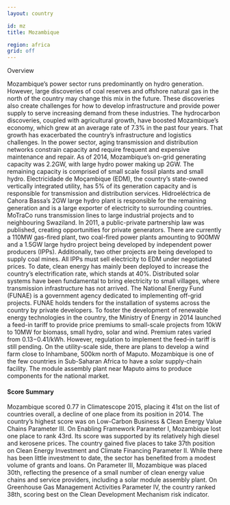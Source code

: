 ```yaml
---
layout: country

id: mz
title: Mozambique

region: africa
grid: off
---
```

Overview

Mozambique’s power sector runs predominantly on hydro generation. However, large discoveries of coal reserves and offshore natural gas in the north of the country may change this mix in the future. These discoveries also create challenges for how to develop infrastructure and provide power supply to serve increasing demand from these industries. 
The hydrocarbon discoveries, coupled with agricultural growth, have boosted Mozambique’s economy, which grew at an average rate of 7.3% in the past four years. That growth has exacerbated the country’s infrastructure and logistics challenges. In the power sector, aging transmission and distribution networks constrain capacity and require frequent and expensive maintenance and repair.
As of 2014, Mozambique’s on-grid generating capacity was 2.2GW, with large hydro power making up 2GW. The remaining capacity is comprised of small scale fossil plants and small hydro. Electricidade de Moçambique (EDM), the country’s state-owned vertically integrated utility, has 5% of its generation capacity and is responsible for transmission and distribution services. Hidroeléctrica de Cahora Bassa’s 2GW large hydro plant is responsible for the remaining generation and is a large exporter of electricity to surrounding countries. MoTraCo runs transmission lines to large industrial projects and to neighbouring Swaziland.
In 2011, a public-private partnership law was published, creating opportunities for private generators. There are currently a 110MW gas-fired plant, two coal-fired power plants amounting to 900MW and a 1.5GW large hydro project being developed by independent power producers (IPPs). Additionally, two other projects are being developed to supply coal mines. All IPPs must sell electricity to EDM under negotiated prices.
To date, clean energy has mainly been deployed to increase the country’s electrification rate, which stands at 40%. Distributed solar systems have been fundamental to bring electricity to small villages, where transmission infrastructure has not arrived. The National Energy Fund (FUNAE) is a government agency dedicated to implementing off-grid projects. FUNAE holds tenders for the installation of systems across the country by private developers. 
To foster the development of renewable energy technologies in the country, the Ministry of Energy in 2014 launched a feed-in tariff to provide price premiums to small-scale projects from 10kW to 10MW for biomass, small hydro, solar and wind. Premium rates varied from $0.13-$0.41/kWh. However, regulation to implement the feed-in tariff is still pending. On the utility-scale side, there are plans to develop a wind farm close to Inhambane, 500km north of Maputo. 
Mozambique is one of the few countries in Sub-Saharan Africa to have a solar supply-chain facility. The module assembly plant near Maputo aims to produce components for the national market.

#### Score Summary

Mozambique scored 0.77 in Climatescope 2015, placing it 41st on the list of countries overall, a decline of one place from its position in 2014. The country’s highest score was on Low-Carbon Business & Clean Energy Value Chains Parameter III. 
On Enabling Framework Parameter I, Mozambique lost one place to rank 43rd. Its score was supported by its relatively high diesel and kerosene prices.
The country gained five places to take 37th position on Clean Energy Investment and Climate Financing Parameter II. While there has been little investment to date, the sector has benefited from a modest volume of grants and loans. 
On Parameter III, Mozambique was placed 30th, reflecting the presence of a small number of clean energy value chains and service providers, including a solar module assembly plant. 
On Greenhouse Gas Management Activities Parameter IV, the country ranked 38th, scoring best on the Clean Development Mechanism risk indicator.
